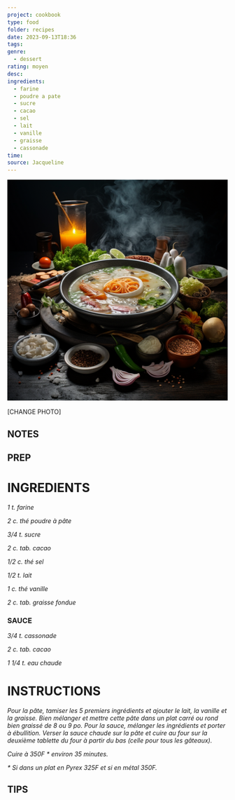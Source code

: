 ```yaml
---
project: cookbook
type: food
folder: recipes
date: 2023-09-13T18:36
tags: 
genre:
  - dessert
rating: moyen
desc: 
ingredients:
  - farine
  - poudre a pate
  - sucre
  - cacao
  - sel
  - lait
  - vanille
  - graisse
  - cassonade
time: 
source: Jacqueline
---
```


![IMAGE](_default.png)


[CHANGE PHOTO]


## NOTES




## PREP


# INGREDIENTS

_1 t. farine_

_2 c. thé poudre à pâte_

_3/4 t. sucre_

_2 c. tab. cacao_

_1/2 c. thé sel_

_1/2 t. lait_

_1 c. thé vanille_

_2 c. tab. graisse fondue_


### SAUCE

_3/4 t. cassonade_

_2 c. tab. cacao_

_1 1/4 t. eau chaude_


# INSTRUCTIONS

_Pour la pâte, tamiser les 5 premiers ingrédients_
_et ajouter le lait, la vanille et la graisse. Bien_
_mélanger et mettre cette pâte dans un plat_
_carré ou rond bien graissé de 8 ou 9 po. Pour_
_la sauce, mélanger les ingrédients et porter_
_à ébullition. Verser la sauce chaude sur la_
_pâte et cuire au four sur la deuxième tablette_
_du four à partir du bas (celle pour tous les_
_gâteaux)._

_Cuire à 350F * environ 35 minutes._

_* Si dans un plat en Pyrex 325F et si en métal_
_350F._



## TIPS



